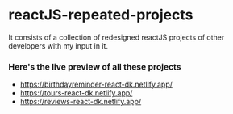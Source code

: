 # reactJS-repeated-projects

It consists of a collection of redesigned reactJS projects of other developers with my input in it.

### Here's the live preview of all these projects

- https://birthdayreminder-react-dk.netlify.app/
- https://tours-react-dk.netlify.app/
- https://reviews-react-dk.netlify.app/
